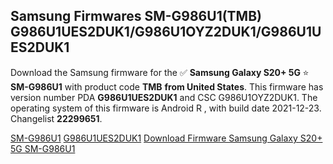 <h2>Samsung Firmwares SM-G986U1(TMB) G986U1UES2DUK1/G986U1OYZ2DUK1/G986U1UES2DUK1</h2>
Download the Samsung firmware for the ✅ <strong>Samsung Galaxy S20+ 5G </strong> ⭐ <strong>SM-G986U1</strong> with product code <strong>TMB</strong> <strong> from United States</strong>. This firmware has version number PDA <strong>G986U1UES2DUK1</strong> and CSC G986U1OYZ2DUK1. The operating system of this firmware is Android R , with build date 2021-12-23. Changelist <strong>22299651</strong>.

[SM-G986U1](https://samfirm.shop/samsung/model/SM-G986U1)
[G986U1UES2DUK1](https://samfirm.shop/samsung/pda/G986U1UES2DUK1)
[Download Firmware Samsung Galaxy S20+ 5G SM-G986U1](https://samfirm.shop/samsung/firmware/484457)
